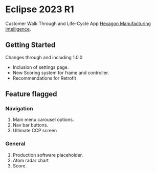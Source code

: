 # Eclipse 2023 R1

Customer Walk Through and Life-Cycle App
[Hexagon Manufacturing Intelligence](https://hexagon.com/products/product-groups/manufacturing-intelligence "Product groups by the Manufacturing Intelligence division").

## Getting Started

Changes through and including 1.0.0

- Inclusion of settings page.
- New Scoring system for frame and controller.
- Recommendations for Retrofit

## Feature flagged

### Navigation

1. Main menu carousel options.
2. Nav bar buttons.
3. Ultimate CCP screen

### General

1. Production software placeholder.
2. Atom radar chart
3. Score.